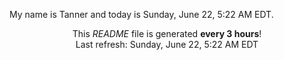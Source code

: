 My name is Tanner and today is Sunday, June 22, 5:22 AM EDT.

<p align="center">This <i>README</i> file is generated <b>every 3 hours</b>!</br>Last refresh: Sunday, June 22, 5:22 AM EDT<br /></p>

